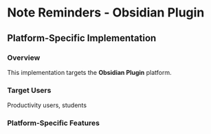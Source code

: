 # Note Reminders - Obsidian Plugin

## Platform-Specific Implementation

### Overview
This implementation targets the **Obsidian Plugin** platform.

### Target Users
Productivity users, students

### Platform-Specific Features
